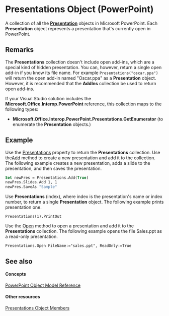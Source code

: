 
# Presentations Object (PowerPoint)

A collection of all the  **[Presentation](ec75cf52-69f8-d35b-0a26-4a8da8a9683f.md)** objects in Microsoft PowerPoint. Each **Presentation** object represents a presentation that's currently open in PowerPoint.


## Remarks

The  **Presentations** collection doesn't include open add-ins, which are a special kind of hidden presentation. You can, however, return a single open add-in if you know its file name. For example `Presentations("oscar.ppa")` will return the open add-in named "Oscar.ppa" as a **Presentation** object. However, it is recommended that the **AddIns** collection be used to return open add-ins.

If your Visual Studio solution includes the  **Microsoft.Office.Interop.PowerPoint** reference, this collection maps to the following types:


-  **Microsoft.Office.Interop.PowerPoint.Presentations.GetEnumerator** (to enumerate the **Presentation** objects.)
    

## Example

Use the [Presentations](d6f5f565-d593-e230-c3b9-2302bdd83644.md) property to return the **Presentations** collection. Use the[Add](9a09ad9b-c52d-9fd6-20ef-68b694596ed2.md) method to create a new presentation and add it to the collection. The following example creates a new presentation, adds a slide to the presentation, and then saves the presentation.


```vb
Set newPres = Presentations.Add(True) 
newPres.Slides.Add 1, 1 
newPres.SaveAs "Sample"
```

Use  **Presentations** (index), where index is the presentation's name or index number, to return a single **Presentation** object. The following example prints presentation one.




```
Presentations(1).PrintOut
```

Use the [Open](c19456ba-e5a8-83da-00ae-dd387e38febf.md) method to open a presentation and add it to the **Presentations** collection. The following example opens the file Sales.ppt as a read-only presentation.




```
Presentations.Open FileName:="sales.ppt", ReadOnly:=True
```


## See also


#### Concepts


[PowerPoint Object Model Reference](00acd64a-5896-0459-39af-98df2849849e.md)
#### Other resources


[Presentations Object Members](b113aad2-7236-40a6-8c21-8217feff0d6b.md)
